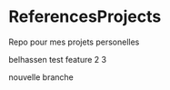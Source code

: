 # ReferencesProjects
Repo pour mes projets personelles 

belhassen test
feature 2 3

nouvelle branche
